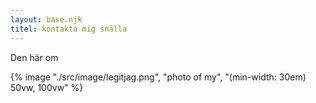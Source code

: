 ```yaml
---
layout: base.njk
titel: kontakta mig snälla
---
```



Den här om

{% image "./src/image/legitjag.png", "photo of my", "(min-width: 30em) 50vw, 100vw" %}
